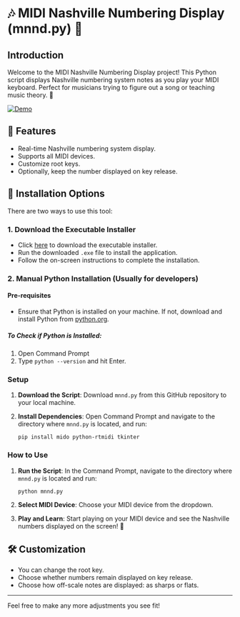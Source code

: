 # 🎶 MIDI Nashville Numbering Display (mnnd.py) 🎹

## Introduction

Welcome to the MIDI Nashville Numbering Display project! This Python script displays Nashville numbering system notes as you play your MIDI keyboard. Perfect for musicians trying to figure out a song or teaching music theory. 🎼

[![Demo](https://assets.rauluriartejr.com/mnnd/MNNDDemo.gif)](#)

## 🌟 Features

- Real-time Nashville numbering system display.
- Supports all MIDI devices.
- Customize root keys.
- Optionally, keep the number displayed on key release.

## 🚀 Installation Options

There are two ways to use this tool:

### 1. Download the Executable Installer

- Click [here](https://github.com/rauljr7/mnnd/raw/main/mnnd%20install.zip) to download the executable installer.
- Run the downloaded `.exe` file to install the application.
- Follow the on-screen instructions to complete the installation.

### 2. Manual Python Installation (Usually for developers)

#### Pre-requisites

- Ensure that Python is installed on your machine. If not, download and install Python from [python.org](https://www.python.org/downloads/).

##### To Check if Python is Installed:

1. Open Command Prompt
2. Type `python --version` and hit Enter.

### Setup

1. **Download the Script**: Download `mnnd.py` from this GitHub repository to your local machine.

2. **Install Dependencies**: Open Command Prompt and navigate to the directory where `mnnd.py` is located, and run:
   ```
   pip install mido python-rtmidi tkinter
   ```

### How to Use

1. **Run the Script**: In the Command Prompt, navigate to the directory where `mnnd.py` is located and run:

   ```
   python mnnd.py
   ```

2. **Select MIDI Device**: Choose your MIDI device from the dropdown.

3. **Play and Learn**: Start playing on your MIDI device and see the Nashville numbers displayed on the screen! 🎵

## 🛠 Customization

- You can change the root key.
- Choose whether numbers remain displayed on key release.
- Choose how off-scale notes are displayed: as sharps or flats.

---

Feel free to make any more adjustments you see fit!
